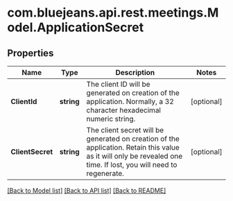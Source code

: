 # com.bluejeans.api.rest.meetings.Model.ApplicationSecret
## Properties

Name | Type | Description | Notes
------------ | ------------- | ------------- | -------------
**ClientId** | **string** | The client ID will be generated on creation of the application. Normally, a 32 character hexadecimal numeric string. | [optional] 
**ClientSecret** | **string** | The client secret will be generated on creation of the application. Retain this value as it will only be revealed one time. If lost, you will need to regenerate. | [optional] 

[[Back to Model list]](../README.md#documentation-for-models) [[Back to API list]](../README.md#documentation-for-api-endpoints) [[Back to README]](../README.md)

